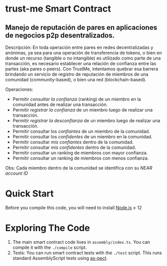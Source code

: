 trust-me Smart Contract
==================

## Manejo de reputación de pares en aplicaciones de negocios p2p desentralizados.  ##
Descripción: En toda operación entre pares en redes decentralizadas y anónimas, ya sea para una operación de transferencia de tokens, o bien en donde un recurso (tangible o no intangible) es utilizado como parte de una transacción, es necesario establecer una relación de confianza entre las partes (aka pares o peers).
Con TrustMe, intentamos quebrar esa barrera brindando un servicio de registro de reputación de miembros de una comunidad (community-based), o bien una red (blockchain-based).

Operaciones: 
   * Permitir _consultar la confianza_ (ranking) de un miembro en la comunidad antes de realizar una transacción.
   * Permitir _registrar la confianza_ de un miembro luego de realizar una transacción.
   * Permitir _registrar la desconfianza_ de un miembro luego de realizar una transacción. 
   * Permitir consultar los _confiantes_ de un miembro de la comunidad. 
   * Permitir consultar los _confidentes_ de un miembro en la comunidad.
   * Permitir consultar _mis confiantes_ dentro de la comunidad.
   * Permitir consultar _mis confidentes_ dentro de la comunidad.
   * Permitir consultar un ranking de miembros con mayor confianza.
   * Permitir consultar un ranking de miembros con menos confianza.

Obs: Cada miembro dentro de la comunidad se identifica con su _NEAR account ID_ 


Quick Start
===========

Before you compile this code, you will need to install [Node.js] ≥ 12


Exploring The Code
==================

1. The main smart contract code lives in `assembly/index.ts`. You can compile
   it with the `./compile` script.
2. Tests: You can run smart contract tests with the `./test` script. This runs
   standard AssemblyScript tests using [as-pect].


  [smart contract]: https://docs.near.org/docs/develop/contracts/overview
  [AssemblyScript]: https://www.assemblyscript.org/
  [create-near-app]: https://github.com/near/create-near-app
  [Node.js]: https://nodejs.org/en/download/package-manager/
  [as-pect]: https://www.npmjs.com/package/@as-pect/cli
